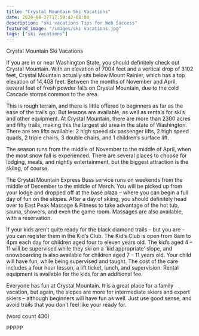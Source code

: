 ```yaml
---
title: "Crystal Mountain Ski Vacations"
date: 2020-08-27T17:59:42-08:00
description: "ski vacations Tips for Web Success"
featured_image: "/images/ski vacations.jpg"
tags: ["ski vacations"]
---
```


Crystal Mountain Ski Vacations

If you are in or near Washington State, you should 
definitely check out Crystal Mountain. With an 
elevation of 7004 feet and a vertical drop of 3102 feet, 
Crystal Mountain actually sits below Mount Rainier, 
which has a top elevation of 14,408 feet. Between 
the months of November and April, several feet of 
fresh powder falls on Crystal Mountain, due to the 
cold Cascade storms common to the area.

This is rough terrain, and there is little offered to 
beginners as far as the ease of the trails go. But 
lessons are available, as well as rentals for ski’s and 
other equipment. At Crystal Mountain, there are more
than 2300 acres and fifty trails, making this the largest 
ski area in the state of Washington. There are ten lifts 
available: 2 high speed six passenger lifts, 2 high 
speed quads, 2 triple chairs, 3 double chairs, and 1 
children’s surface lift.

The season runs from the middle of November to the 
middle of April, when the most snow fall is 
experienced. There are several places to choose for 
lodging, meals, and nightly entertainment, but the 
biggest attraction is the skiing, of course.

The Crystal Mountain Express Buss service runs on 
weekends from the middle of December to the middle 
of March. You will be picked up from your lodge and 
dropped off at the base plaza – where you can begin 
a full day of fun on the slopes. After a day of skiing, 
you should definitely head over to East Peak 
Massage & Fitness to take advantage of the hot tub, 
sauna, showers, and even the game room. Massages 
are also available, with a reservation.

If your kids aren’t quite ready for the black diamond 
trails – but you are – you can register them in the 
Kid’s Club. The Kid’s Club is open from 8am to 4pm 
each day for children aged four to eleven years old. 
The kid’s aged 4 – 11 will be supervised while they 
ski on a ‘kid appropriate’ slope, and snowboarding 
is also available for children aged 7 – 11 years old. 
Your child will have fun, while being supervised and 
taught. The cost of the care includes a four hour 
lesson, a lift ticket, lunch, and supervision. Rental 
equipment is available for the kids for an additional fee.

Everyone has fun at Crystal Mountain. It is a great 
place for a family vacation, but again, the slopes are 
more for intermediate skiers and expert skiers – 
although beginners will have fun as well. Just use 
good sense, and avoid trails that you don’t feel like 
your ready for.

(word count 430)

PPPPP




